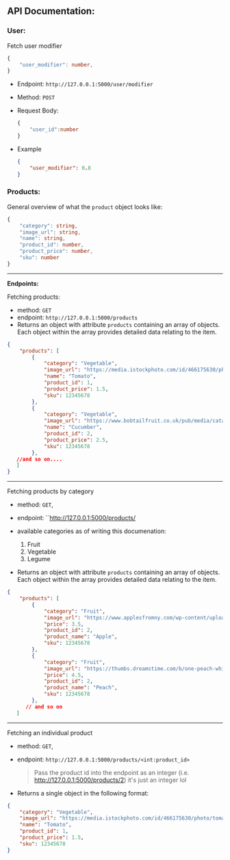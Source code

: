 ## API Documentation:

### User: 

Fetch user modifier

```ts
{
	"user_modifier": number,
}
```
- Endpoint: ``http://127.0.0.1:5000/user/modifier``
- Method: `POST`
- Request Body:

	```ts
	{
		"user_id":number
	}
	```

- Example
	```json
	{
		"user_modifier": 0.8
	}
	```

### Products: 

General overview of what the ``product`` object looks like:

```ts
{
	"category": string,
	"image_url": string,
	"name": string,
	"product_id": number,
	"product_price": number,
	"sku": number
}

```
---

<strong> Endpoints:</strong>

Fetching products: 
- method: ``GET``
- endpoint: ``http://127.0.0.1:5000/products``
- Returns an object with attribute ``products`` containing an array of objects. Each object within the array provides detailed data relating to the item.

```json
{
	"products": [
		{
			"category": "Vegetable",
			"image_url": "https://media.istockphoto.com/id/466175630/photo/tomato-isolated-on-white-background.webp?b=1&s=170667a&w=0&k=20&c=zloJA_rdhqA7aJ9O0mDDaBQOzOei3SlW2RCwvH4CxOA=",
			"name": "Tomato",
			"product_id": 1,
			"product_price": 1.5,
			"sku": 12345678
		},
		{
			"category": "Vegetable",
			"image_url": "https://www.bobtailfruit.co.uk/pub/media/catalog/product/cache/118fd06640efc949eafa2123c39b08e3/1/9/1918.jpg",
			"name": "Cucumber",
			"product_id": 2,
			"product_price": 2.5,
			"sku": 12345678
		},
   //and so on....
   ]
}
```
---
Fetching products by category


- method: ``GET``, 
- endpoint: ``http://127.0.0.1:5000/products/<category>
- available categories as of writing this documenation: 
   
   1. Fruit
   2. Vegetable
   3. Legume 


- Returns an object with attribute ``products`` containing an array of objects. Each object within the array provides detailed data relating to the item.
```json
{
	"products": [
		{
			"category": "Fruit",
			"image_url": "https://www.applesfromny.com/wp-content/uploads/2020/06/SnapdragonNEW.png",
			"price": 3.5,
			"product_id": 2,
			"product_name": "Apple",
			"sku": 12345678
		},
		{
			"category": "Fruit",
			"image_url": "https://thumbs.dreamstime.com/b/one-peach-white-background-58569816.jpg",
			"price": 4.5,
			"product_id": 2,
			"product_name": "Peach",
			"sku": 12345678
		},
      // and so on
   ]
```

---

Fetching an individual product

- method: ``GET``, 
- endpoint: ``http://127.0.0.1:5000/products/<int:product_id>``
   
   > Pass the product id into the endpoint as an integer
   (i.e. http://127.0.0.1:5000/products/2) it's just an integer lol

- Returns a single object in the following format: 
```json
{
	"category": "Vegetable",
	"image_url": "https://media.istockphoto.com/id/466175630/photo/tomato-isolated-on-white-background.webp?b=1&s=170667a&w=0&k=20&c=zloJA_rdhqA7aJ9O0mDDaBQOzOei3SlW2RCwvH4CxOA=",
	"name": "Tomato",
	"product_id": 1,
	"product_price": 1.5,
	"sku": 12345678
}

```

